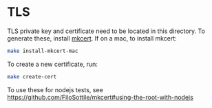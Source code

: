# TLS

TLS private key and certificate need to be located in this directory. To generate these, install [mkcert](https://github.com/FiloSottile/mkcert#macos). If on a mac, to install mkcert:

```bash
make install-mkcert-mac
```

To create a new certificate, run:

```bash
make create-cert
```

To use these for nodejs tests, see https://github.com/FiloSottile/mkcert#using-the-root-with-nodejs
